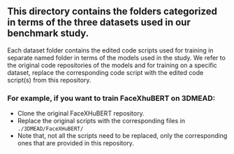 ## This directory contains the folders categorized in terms of the three datasets used in our benchmark study. 

Each dataset folder contains the edited code scripts used for training in separate named folder in terms of the models used in the study. We refer to the original code repositories of the models and for training on a specific dataset, replace the corresponding code script with the edited code script(s) from this repository. 

### For example, if you want to train FaceXhuBERT on 3DMEAD:
- Clone the original FaceXHuBERT repository.
- Replace the original scripts with the corresponding files in `./3DMEAD/FaceXHuBERT/` 
- Note that, not all the scripts need to be replaced, only the corresponding ones that are provided in this repository.